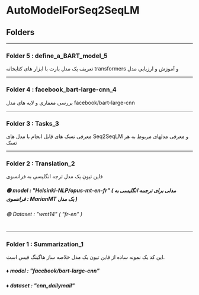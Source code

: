 # AutoModelForSeq2SeqLM
## Folders
---
### Folder 5 : define_a_BART_model_5
تعریف یک مدل بارت با ابزار های کتابخانه transformers و آموزش و ارزیابی مدل

---
### Folder 4 : facebook_bart-large-cnn_4
بررسی معماری و لایه های مدل facebook/bart-large-cnn

---
### Folder 3 : Tasks_3
معرفی تسک های قابل انجام با مدل های Seq2SeqLM و معرفی مدلهای مربوط به هر تسک

---
### Folder 2 : Translation_2
فاین تیون یک مدل ترجه انگلیسی به فرانسوی
##### 🟢 model : "Helsinki-NLP/opus-mt-en-fr" ( مدلی برای ترجمه انگلیسی به فرانسوی : MarianMT یک مدل )
###### 🟢 Dataset : "wmt14" ( "fr-en" )

---
### Folder 1 : Summarization_1 
این کد یک نمونه ساده از فاین تیون یک مدل خلاصه ساز هاگینگ فیس است.
##### ♦️ model :  "facebook/bart-large-cnn"
##### ♦️ dataset : "cnn_dailymail"

